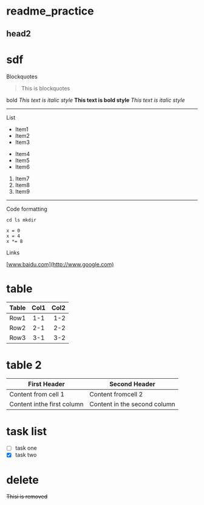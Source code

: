 # readme_practice

## head2
# sdf

Blockquotes
> This is blockquotes

bold
*This text is italic style*
**This text is bold style**
_This text is italic style_

---

List

* Item1
* Item2
* Item3

- Item4
- Item5
- Item6

1. Item7
2. Item8
3. Item9

***

Code formatting

`cd ls mkdir`

```
x = 0
x = 4
x *= 8
```

Links

[www.baidu.com](http://www.google.com)


# table
| Table | Col1 | Col2 |
| ----- |:----:| ----:|
| Row1  | 1-1  | 1-2  |
| Row2  | 2-1  | 2-2  |
| Row3  | 3-1  | 3-2  |

# table 2
First Header|Second Header
------------ | -------------
Content from cell 1 | Content fromcell 2
Content inthe first column | Content in the second column



# task list
- [ ] task one
- [x] task two

# delete
~~Thisi is removed~~


